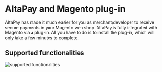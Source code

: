 # AltaPay and Magento plug-in

AltaPay has made it much easier for you as merchant/developer to receive secure payments in your Magento
web shop. AltaPay is fully integrated with Magento via a plug-in. All you have to do is to install the plug-in,
which will only take a few minutes to complete.

## Supported functionalities
![supported functionalities](https://cloud.githubusercontent.com/assets/17084032/12910933/0959436c-cf0f-11e5-9125-21d8d1435355.png)
